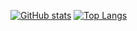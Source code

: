 [![GitHub stats](github-readme-stats-git-master-pham-binh-ans-projects.vercel.app/api?username=brianhuster)](https://github.com/anuraghazra/github-readme-stats)
[![Top Langs](github-readme-stats-git-master-pham-binh-ans-projects.vercel.app/api/top-langs/?username=brianhuster&hide_progress=true)](https://github.com/anuraghazra/github-readme-stats)
